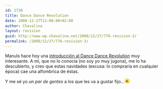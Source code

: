 ```yaml
---
id: 1738
title: Dance Dance Revolution
date: 2008-12-27T11:00:00+02:00
author: Chavalina
layout: revision
guid: http://www.wp.chavalina.net/2008/12/27/776-revision-3/
permalink: /2008/12/27/776-revision-3/
---
```

Manuls hace hoy una <a href="http://manuls.inopia.net/archivos/introduccion-al-dance-dance-revolution" target="_blank">introducci&oacute;n al Dance Dance Revolution</a> muy interesante. A mi, que no lo conoc&iacute;a (no soy yo muy jugona), me lo ha descubierto, y creo que estas navidades (excusa: lo comprar&iacute;a en cualquier época) cae una alfombrica de éstas.

Y me sé yo _un par de gentes_ a los que les va a gustar fijo…![emo](/imagenes/emoticonos/risa.gif)